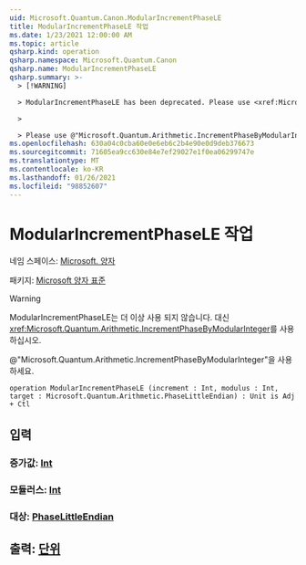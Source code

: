 ```yaml
---
uid: Microsoft.Quantum.Canon.ModularIncrementPhaseLE
title: ModularIncrementPhaseLE 작업
ms.date: 1/23/2021 12:00:00 AM
ms.topic: article
qsharp.kind: operation
qsharp.namespace: Microsoft.Quantum.Canon
qsharp.name: ModularIncrementPhaseLE
qsharp.summary: >-
  > [!WARNING]

  > ModularIncrementPhaseLE has been deprecated. Please use <xref:Microsoft.Quantum.Arithmetic.IncrementPhaseByModularInteger> instead.

  >

  > Please use @"Microsoft.Quantum.Arithmetic.IncrementPhaseByModularInteger".
ms.openlocfilehash: 630a04c0cba60e0e6eb6c2b4e90e0d9deb376673
ms.sourcegitcommit: 71605ea9cc630e84e7ef29027e1f0ea06299747e
ms.translationtype: MT
ms.contentlocale: ko-KR
ms.lasthandoff: 01/26/2021
ms.locfileid: "98852607"
---
```

# <a name="modularincrementphasele-operation"></a>ModularIncrementPhaseLE 작업

네임 스페이스: [Microsoft. 양자](xref:Microsoft.Quantum.Canon)

패키지: [Microsoft 양자 표준](https://nuget.org/packages/Microsoft.Quantum.Standard)


> [!WARNING]
> ModularIncrementPhaseLE는 더 이상 사용 되지 않습니다. 대신 <xref:Microsoft.Quantum.Arithmetic.IncrementPhaseByModularInteger>를 사용하십시오.
>
> @"Microsoft.Quantum.Arithmetic.IncrementPhaseByModularInteger"을 사용하세요.



```qsharp
operation ModularIncrementPhaseLE (increment : Int, modulus : Int, target : Microsoft.Quantum.Arithmetic.PhaseLittleEndian) : Unit is Adj + Ctl
```


## <a name="input"></a>입력

### <a name="increment--int"></a>증가값: [Int](xref:microsoft.quantum.lang-ref.int)




### <a name="modulus--int"></a>모듈러스: [Int](xref:microsoft.quantum.lang-ref.int)




### <a name="target--phaselittleendian"></a>대상: [PhaseLittleEndian](xref:Microsoft.Quantum.Arithmetic.PhaseLittleEndian)





## <a name="output--unit"></a>출력: [단위](xref:microsoft.quantum.lang-ref.unit)

